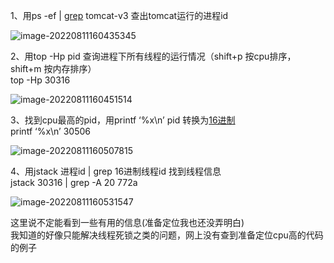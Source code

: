 1、用ps -ef | [grep](https://so.csdn.net/so/search?q=grep&spm=1001.2101.3001.7020) tomcat-v3 查出tomcat运行的进程id

![image-20220811160435345](https://alex-img-1253982387.cos.ap-nanjing.myqcloud.com/Typora-wm/202208111604411.png)

2、用top -Hp pid 查询进程下所有线程的运行情况（shift+p 按cpu排序，shift+m 按内存排序）  
top -Hp 30316  

![image-20220811160451514](https://alex-img-1253982387.cos.ap-nanjing.myqcloud.com/Typora-wm/202208111604557.png)

3、找到cpu最高的pid，用printf ‘%x\n’ pid 转换为[16进制](https://so.csdn.net/so/search?q=16%E8%BF%9B%E5%88%B6&spm=1001.2101.3001.7020)  
printf ‘%x\n’ 30506  

![image-20220811160507815](https://alex-img-1253982387.cos.ap-nanjing.myqcloud.com/Typora-wm/202208111605848.png)

4、用jstack 进程id | grep 16进制线程id 找到线程信息  
jstack 30316 | grep -A 20 772a  

![image-20220811160531547](https://alex-img-1253982387.cos.ap-nanjing.myqcloud.com/Typora-wm/202208111605586.png)

这里说不定能看到一些有用的信息(准备定位我也还没弄明白)  
我知道的好像只能解决线程死锁之类的问题，网上没有查到准备定位cpu高的代码的例子
